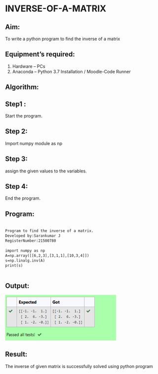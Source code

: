 # INVERSE-OF-A-MATRIX
## Aim:
To write a python program to find the inverse of a matrix
## Equipment’s required:
1. 	Hardware – PCs
2. 	Anaconda – Python 3.7 Installation / Moodle-Code Runner

## Algorithm:
## Step1 :
Start the program.

## Step 2:
Import numpy module as np

## Step 3:
assign the given values to the variables.

## Step 4:
End the program.


## Program:

~~~

Program to find the inverse of a matrix.
Developed by:Sarankumar J 
RegisterNumber:21500780

import numpy as np
A=np.array([[6,2,3],[3,1,1],[10,3,4]])
s=np.linalg.inv(A)
print(s)


~~~

## Output:

![gitlogo](output.png)

## Result:
The inverse of given matrix is successfully solved using python program

